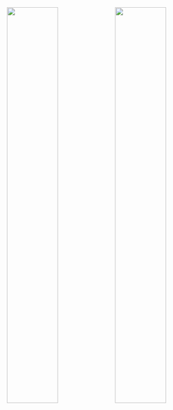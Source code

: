 <div align="center">
  <img 
    src="https://streak-stats.demolab.com?user=g-yunjh&date_format=%5BY.%5Dn.j&mode=weekly" 
    width="48%" />
  <img 
    src="https://github-readme-stats.vercel.app/api/top-langs/?username=g-yunjh&layout=compact" 
    width="48%" />
</div>

